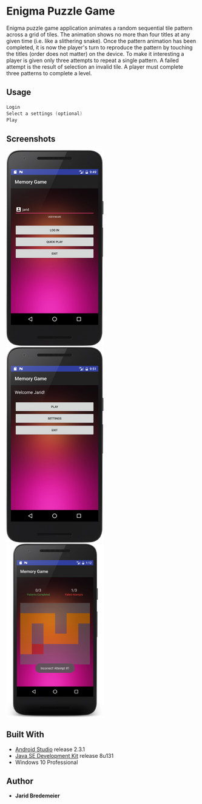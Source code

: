 # Enigma Puzzle Game

Enigma puzzle game application animates a random sequential tile pattern across a grid of tiles. The animation shows no more than four titles at any given time (i.e. like a slithering snake). Once the pattern animation has been completed, it is now the player's turn to reproduce the pattern by touching the titles (order does not matter) on the device. To make it interesting a player is given only three attempts to repeat a single pattern. A failed attempt is the result of selection an invalid tile. A player must complete three patterns to complete a level.

## Usage
```c
Login
Select a settings (optional)
Play
```
## Screenshots
<img src="https://github.com/jbredeme/Enigma-Puzzle/blob/master/screenshots/device-2017-03-29-095006.png" width="256"> <img src="https://github.com/jbredeme/Enigma-Puzzle/blob/master/screenshots/device-2017-03-29-095221.png" width="256"> <img src="https://github.com/jbredeme/Enigma-Puzzle/blob/master/screenshots/device-2017-03-29-131328.png" width="256">

## Built With
* [Android Studio] release 2.3.1
* [Java SE Development Kit] release 8u131
* Windows 10 Professional

## Author
* **Jarid Bredemeier**

[Android Studio]: https://developer.android.com/studio/index.html
[Java SE Development Kit]: http://www.oracle.com/technetwork/java/index.html
